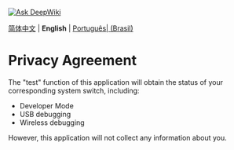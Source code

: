 [![Ask DeepWiki](https://deepwiki.com/badge.svg)](https://deepwiki.com/xfqwdsj/IAmNotADeveloper)

[简体中文](README.md) | **English** | [Português| (Brasil)](README_PT-BR.md)

# Privacy Agreement

The "test" function of this application will obtain the status of your corresponding system switch, including:
- Developer Mode
- USB debugging
- Wireless debugging

However, this application will not collect any information about you.